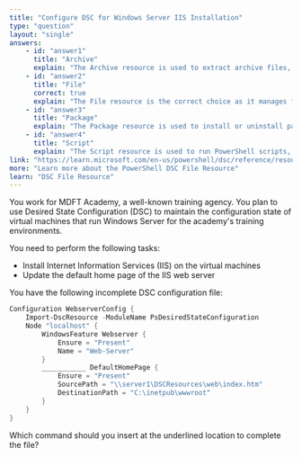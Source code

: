 ```yaml
---
title: "Configure DSC for Windows Server IIS Installation"
type: "question"
layout: "single"
answers:
    - id: "answer1"
      title: "Archive"
      explain: "The Archive resource is used to extract archive files, not to copy individual files like a web page."
    - id: "answer2"
      title: "File"
      correct: true
      explain: "The File resource is the correct choice as it manages files and directories in a DSC configuration. It's designed to ensure files are present or absent at a specific location and is ideal for copying web content files to the IIS wwwroot directory."
    - id: "answer3"
      title: "Package"
      explain: "The Package resource is used to install or uninstall packages using package managers, not for copying individual files."
    - id: "answer4"
      title: "Script"
      explain: "The Script resource is used to run PowerShell scripts, not specifically for file operations that can be handled by the File resource."
link: "https://learn.microsoft.com/en-us/powershell/dsc/reference/resources/windows/fileresource"
more: "Learn more about the PowerShell DSC File Resource"
learn: "DSC File Resource"
---
```


You work for MDFT Academy, a well-known training agency. You plan to use Desired State Configuration (DSC) to maintain the configuration state of virtual machines that run Windows Server for the academy's training environments.

You need to perform the following tasks:
* Install Internet Information Services (IIS) on the virtual machines
* Update the default home page of the IIS web server

You have the following incomplete DSC configuration file:

```powershell
Configuration WebserverConfig {
    Import-DscResource -ModuleName PsDesiredStateConfiguration
    Node "localhost" {
        WindowsFeature Webserver {
            Ensure = "Present"
            Name = "Web-Server"
        }
        ___________ DefaultHomePage {
            Ensure = "Present"
            SourcePath = "\\server1\DSCResources\web\index.htm"
            DestinationPath = "C:\inetpub\wwwroot"
        }
    }
}
```

Which command should you insert at the underlined location to complete the file?